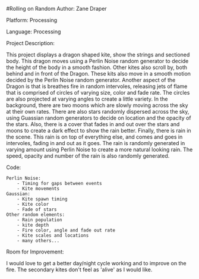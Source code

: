 #Rolling on Random
Author: Zane Draper

Platform: Processing

Language: Processing

Project Description:

This project displays a dragon shaped kite, show the strings and sectioned body. This dragon moves using a Perlin Noise random generator to decide the height of the body in a smooth fashion. Other kites also scroll by, both behind and in front of the Dragon. These kits also move in a smooth motion decided by the Perlin Noise random generator. Another aspect of the Dragon is that is breathes fire in random intervoles, releasing jets of flame that is comprised of circles of varying size, color and fade rate. The circles are also projected at varying angles to create a little variety. In the background, there are two moons which are slowly moving across the sky at their own rates. There are also stars randomly dispersed across the sky, using Guassian random generators to decide on location and the opacity of the stars. Also, there is a cover that fades in and out over the stars and moons to create a dark effect to show the rain better. Finally, there is rain in the scene. This rain is on top of everything else, and comes and goes in intervoles, fading in and out as it goes. The rain is randomly generated in varying amount using Perlin Noise to create a more natural looking rain. The speed, opacity and number of the rain is also randomly generated.

Code:

	Perlin Noise:
		- Timing for gaps between events
		- Kite movements
	Gaussian:
		- Kite spawn timing
		- Kite color
		- Fade of stars
	Other random elements:
		- Rain population
		- kite depth
		- Fire color, angle and fade out rate
		- Kite scales and locations
		- many others...
		
Room for Improvement:

I would love to get a better day/night cycle working and to improve on the fire. The secondary kites 
don't feel as 'alive' as I would like.

